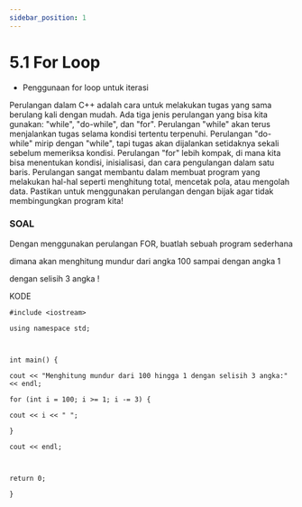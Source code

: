 ```yaml
---
sidebar_position: 1
---
```


# 5.1 For Loop	


-   Penggunaan for loop untuk iterasi
    

  

Perulangan dalam C++ adalah cara untuk melakukan tugas yang sama berulang kali dengan mudah. Ada tiga jenis perulangan yang bisa kita gunakan: "while", "do-while", dan "for". Perulangan "while" akan terus menjalankan tugas selama kondisi tertentu terpenuhi. Perulangan "do-while" mirip dengan "while", tapi tugas akan dijalankan setidaknya sekali sebelum memeriksa kondisi. Perulangan "for" lebih kompak, di mana kita bisa menentukan kondisi, inisialisasi, dan cara pengulangan dalam satu baris. Perulangan sangat membantu dalam membuat program yang melakukan hal-hal seperti menghitung total, mencetak pola, atau mengolah data. Pastikan untuk menggunakan perulangan dengan bijak agar tidak membingungkan program kita!

### SOAL

  

Dengan menggunakan perulangan FOR, buatlah sebuah program sederhana

dimana akan menghitung mundur dari angka 100 sampai dengan angka 1

dengan selisih 3 angka !

KODE

  
```
#include <iostream>

using namespace std;

  

int main() {

cout << "Menghitung mundur dari 100 hingga 1 dengan selisih 3 angka:" << endl;

for (int i = 100; i >= 1; i -= 3) {

cout << i << " ";

}

cout << endl;

  

return 0;

}
```